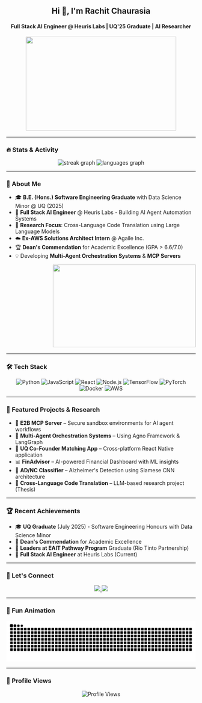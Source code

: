 <h2 align="center">Hi 👋, I'm Rachit Chaurasia</h2>
<h4 align="center">Full Stack AI Engineer @ Heuris Labs | UQ'25 Graduate | AI Researcher</h4>

<div align="center">
  <img src="https://media.giphy.com/media/unxCGmTuBvwo2djRLA/giphy.gif" width="400" height="250"/>
</div>

---

### 🔥 Stats & Activity
<div align="center">
  <img src="https://streak-stats.demolab.com?user=rachitchaurasia&theme=radical&border_radius=6&date_format=M%20j%5B%2C%20Y%5D" height="150" alt="streak graph" />
  <img src="https://github-readme-stats.vercel.app/api/top-langs/?username=rachitchaurasia&layout=compact&theme=radical&langs_count=6&hide_border=false" height="150" alt="languages graph" />
</div>

---

### 🎯 About Me
- 🎓 **B.E. (Hons.) Software Engineering Graduate** with Data Science Minor @ UQ (2025)  
- 🚀 **Full Stack AI Engineer** @ Heuris Labs - Building AI Agent Automation Systems  
- 🔬 **Research Focus**: Cross-Language Code Translation using Large Language Models  
- ☁️ **Ex-AWS Solutions Architect Intern** @ Agaile Inc.  
- 🏆 **Dean's Commendation** for Academic Excellence (GPA > 6.6/7.0)  
- 💡 Developing **Multi-Agent Orchestration Systems** & **MCP Servers**  

<div align="right">
  <img src="https://media.giphy.com/media/oFYKw5OTZBZzVONpUh/giphy.gif" width="380" height="220"/>
</div>

---

### 🛠️ Tech Stack
<div align="center">
  <img src="https://cdn.jsdelivr.net/gh/devicons/devicon/icons/python/python-original.svg" height="40" alt="Python" />
  <img src="https://cdn.jsdelivr.net/gh/devicons/devicon/icons/javascript/javascript-original.svg" height="40" alt="JavaScript" />
  <img src="https://cdn.jsdelivr.net/gh/devicons/devicon/icons/react/react-original.svg" height="40" alt="React" />
  <img src="https://cdn.jsdelivr.net/gh/devicons/devicon/icons/nodejs/nodejs-original.svg" height="40" alt="Node.js" />
  <img src="https://cdn.jsdelivr.net/gh/devicons/devicon/icons/tensorflow/tensorflow-original.svg" height="40" alt="TensorFlow" />
  <img src="https://cdn.jsdelivr.net/gh/devicons/devicon/icons/pytorch/pytorch-original.svg" height="40" alt="PyTorch" />
  <img src="https://cdn.jsdelivr.net/gh/devicons/devicon/icons/docker/docker-original.svg" height="40" alt="Docker" />
  <img src="https://cdn.jsdelivr.net/gh/devicons/devicon/icons/amazonwebservices/amazonwebservices-original-wordmark.svg" height="40" alt="AWS" />
</div>

---

### 🚀 Featured Projects & Research
- 🤖 **E2B MCP Server** – Secure sandbox environments for AI agent workflows  
- 🔄 **Multi-Agent Orchestration Systems** – Using Agno Framework & LangGraph  
- 📱 **UQ Co-Founder Matching App** – Cross-platform React Native application  
- 📊 **FinAdvisor** – AI-powered Financial Dashboard with ML insights  
- 🧠 **AD/NC Classifier** – Alzheimer's Detection using Siamese CNN architecture  
- 🔬 **Cross-Language Code Translation** – LLM-based research project (Thesis)  

---

### 🏆 Recent Achievements
- 🎓 **UQ Graduate** (July 2025) - Software Engineering Honours with Data Science Minor  
- 🌟 **Dean's Commendation** for Academic Excellence  
- 📜 **Leaders at EAIT Pathway Program** Graduate (Rio Tinto Partnership)  
- 🤝 **Full Stack AI Engineer** at Heuris Labs (Current)  

---

### 🤝 Let's Connect
<div align="center">
  <a href="https://www.linkedin.com/in/rachitchaurasia" target="_blank">
    <img src="https://img.shields.io/badge/-LinkedIn-0A66C2?style=for-the-badge&logo=linkedin&logoColor=white" height="35" />
  </a>
  <a href="mailto:rachitchaurasia2701@gmail.com">
    <img src="https://img.shields.io/badge/-Gmail-EA4335?style=for-the-badge&logo=gmail&logoColor=white" height="35" />
  </a>
</div>

---

### 🐍 Fun Animation
<div align="center">
  <img src="https://raw.githubusercontent.com/rachitchaurasia/rachitchaurasia/output/snake.svg" alt="Snake animation"/>
</div>

---

### 👀 Profile Views
<div align="center">
  <img src="https://komarev.com/ghpvc/?username=rachitchaurasia&label=Profile%20Views&color=0e75b6&style=for-the-badge" alt="Profile Views" />
</div>
